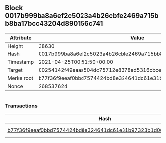 ## Block 0017b999ba8a6ef2c5023a4b26cbfe2469a715bb8ba17bcc43204d890156c741

Attribute | Value
--- | ---
Height | 38630
Hash | 0017b999ba8a6ef2c5023a4b26cbfe2469a715bb8ba17bcc43204d890156c741
Timestamp | 2021-04-25T00:51:50+00:00
Target | 00254142f49eaaa504dc75712e8378ad5316cbcead634704b3734b6271167cc4
Merke root | b77f36f9eeaf0bbd7574424bd8e324641dc61e31b97323b1d06b5b9f7175daa3
Nonce | 268537624

```

```

### Transactions

Hash | Amount
--- | ---
[b77f36f9eeaf0bbd7574424bd8e324641dc61e31b97323b1d06b5b9f7175daa3](b77f36f9eeaf0bbd7574424bd8e324641dc61e31b97323b1d06b5b9f7175daa3.md) | 10.00000000 SKEPTI 
